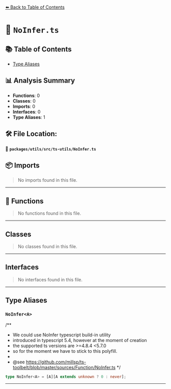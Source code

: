 [⬅️ Back to Table of Contents](../../../../index.md)

# 📄 `NoInfer.ts`

## 📚 Table of Contents

- [Type Aliases](#type-aliases)

## 📊 Analysis Summary

- **Functions**: 0
- **Classes**: 0
- **Imports**: 0
- **Interfaces**: 0
- **Type Aliases**: 1

## 🛠️ File Location:
📂 **`packages/utils/src/ts-utils/NoInfer.ts`**

## 📦 Imports

> No imports found in this file.


---

## 🔧 Functions

> No functions found in this file.


---

## Classes

> No classes found in this file.


---

## Interfaces

> No interfaces found in this file.


---

## Type Aliases

### `NoInfer<A>`

/**
 * We could use NoInfer typescript build-in utility
 * introduced in typescript 5.4, however at the moment of creation
 * the supported ts versions are >=4.8.4 <5.7.0
 * so for the moment we have to stick to this polyfill.
 *
 * @see https://github.com/millsp/ts-toolbelt/blob/master/sources/Function/NoInfer.ts
 */

```ts
type NoInfer<A> = [A][A extends unknown ? 0 : never];
```


---